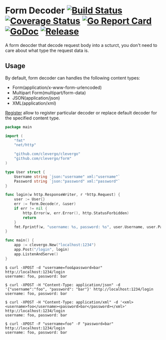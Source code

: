 # Form Decoder [![Build Status](https://travis-ci.org/clevergo/form.svg?branch=master)](https://travis-ci.org/clevergo/form) [![Coverage Status](https://coveralls.io/repos/github/clevergo/form/badge.svg?branch=master)](https://coveralls.io/github/clevergo/form?branch=master) [![Go Report Card](https://goreportcard.com/badge/github.com/clevergo/form)](https://goreportcard.com/report/github.com/clevergo/form) [![GoDoc](https://godoc.org/github.com/clevergo/form?status.svg)](http://godoc.org/github.com/clevergo/form) [![Release](https://img.shields.io/github/release/clevergo/form.svg?style=flat-square)](https://github.com/clevergo/form/releases)

A form deocder that decode request body into a scturct, you don't need to care about what type the request data is.

## Usage

By default, form decoder can handles the following content types:

- Form(application/x-www-form-urlencoded)
- Multipart Form(multipart/form-data)
- JSON(application/json)
- XML(application/xml)

[Register](https://godoc.org/github.com/clevergo/form#Register) allow to register particular decoder or replace default decoder 
for the specified content type.


```go
package main

import (
	"fmt"
	"net/http"

	"github.com/clevergo/clevergo"
	"github.com/clevergo/form"
)

type User struct {
	Username string `json:"username" xml:"username"`
	Password string `json:"password" xml:"password"`
}

func login(w http.ResponseWriter, r *http.Request) {
	user := User{}
	err := form.Decode(r, &user)
	if err != nil {
		http.Error(w, err.Error(), http.StatusForbidden)
		return
	}
	fmt.Fprintf(w, "username: %s, password: %s", user.Username, user.Password)
}

func main() {
	app := clevergo.New("localhost:1234")
	app.Post("/login", login)
	app.ListenAndServe()
}
```

```shell
$ curl -XPOST -d "username=foo&password=bar"  http://localhost:1234/login
username: foo, password: bar

$ curl -XPOST -H "Content-Type: application/json" -d '{"username":"foo", "password": "bar"}' http://localhost:1234/login
username: foo, password: bar

$ curl -XPOST -H "Content-Type: application/xml" -d '<xml><username>foo</username><password>bar</password></xml>' http://localhost:1234/login
username: foo, password: bar

$ curl -XPOST -F "username=foo" -F "password=bar" http://localhost:1234/login
username: foo, password: bar
```